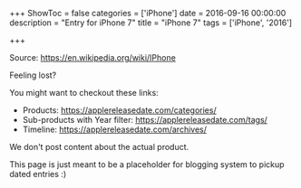 +++
ShowToc = false
categories = ['iPhone']
date = 2016-09-16 00:00:00
description = "Entry for iPhone 7"
title = "iPhone 7"
tags = ['iPhone', '2016']

+++

Source: https://en.wikipedia.org/wiki/IPhone

Feeling lost?

You might want to checkout these links:
- Products: https://applereleasedate.com/categories/
- Sub-products with Year filter: https://applereleasedate.com/tags/
- Timeline: https://applereleasedate.com/archives/

We don't post content about the actual product. 



This page is just meant to be a placeholder for blogging system to pickup dated entries :)


